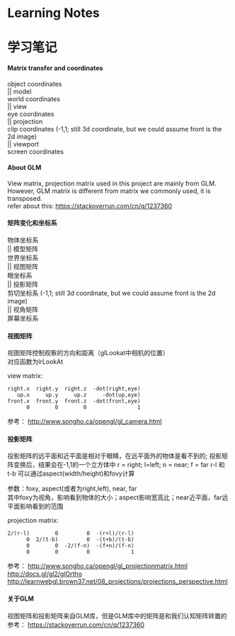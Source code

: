 # Learning Notes
# 学习笔记

#### Matrix transfer and coordinates
object coordinates  
|| model  
world coordinates  
|| view  
eye coordinates  
|| projection  
clip coordinates (-1,1; still 3d coordinate, but we could assume front is the 2d image)  
|| viewport  
screen coordinates  

#### About GLM
View matrix, projection matrix used in this project are mainly from GLM.  
However, GLM matrix is different from matrix we commonly used, it is transposed.  
refer about this: https://stackoverrun.com/cn/q/1237360  

#### 矩阵变化和坐标系
物体坐标系  
|| 模型矩阵  
世界坐标系  
|| 视图矩阵  
眼坐标系  
|| 投影矩阵  
剪切坐标系 (-1,1; still 3d coordinate, but we could assume front is the 2d image)  
|| 视角矩阵  
屏幕坐标系

#### 视图矩阵
视图矩阵控制观察的方向和距离（glLookat中相机的位置）  
对应函数为lrLookAt  

view matrix:

    right.x  right.y  right.z  -dot(right,eye)  
       up.x     up.y     up.z     -dot(up,eye)  
    front.x  front.y  front.z  -dot(front,eye)  
          0        0        0                1  


参考： http://www.songho.ca/opengl/gl_camera.html  


#### 投影矩阵

投影矩阵的远平面和近平面是相对于眼睛，在远平面外的物体是看不到的;
投影矩阵变换后，结果会在-1,1的一个立方体中
r = right; l=left; n = near; f = far
r-l 和 t-b 可以通过aspect(width/height)和fovy计算

参数：foxy, aspect(或者为right,left), near, far  
其中foxy为视角，影响看到物体的大小；aspect影响宽高比；near近平面，far远平面影响看到的范围

projection matrix:

    2/(r-l)        0         0  -(r+l)/(r-l)  
          0  2/(t-b)         0  -(t+b)/(t-b)  
          0        0  -2/(f-n)  -(f+n)/(f-n)  
          0        0         0             1 

 
参考： 
http://www.songho.ca/opengl/gl_projectionmatrix.html
http://docs.gl/gl2/glOrtho
http://learnwebgl.brown37.net/08_projections/projections_perspective.html

#### 关于GLM
视图矩阵和投影矩阵来自GLM库，但是GLM库中的矩阵是和我们认知矩阵转置的  
参考： https://stackoverrun.com/cn/q/1237360  
